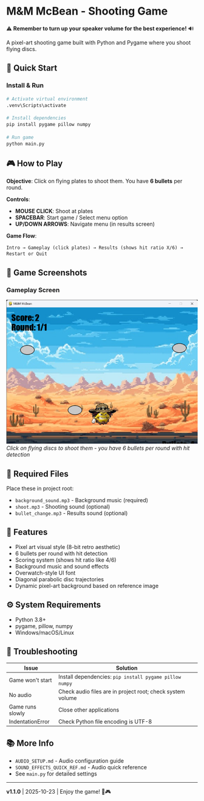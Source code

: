 # M&M McBean - Shooting Game

⚠️ **Remember to turn up your speaker volume for the best experience!** 🔊

A pixel-art shooting game built with Python and Pygame where you shoot flying discs.

## 🚀 Quick Start

### Install & Run
```bash
# Activate virtual environment
.venv\Scripts\activate

# Install dependencies
pip install pygame pillow numpy

# Run game
python main.py
```

## 🎮 How to Play

**Objective**: Click on flying plates to shoot them. You have **6 bullets** per round.

**Controls**:
- **MOUSE CLICK**: Shoot at plates
- **SPACEBAR**: Start game / Select menu option
- **UP/DOWN ARROWS**: Navigate menu (in results screen)

**Game Flow**:
```
Intro → Gameplay (click plates) → Results (shows hit ratio X/6) → Restart or Quit
```

## 📸 Game Screenshots


### Gameplay Screen
![Gameplay Screen](screen1.png)
*Click on flying discs to shoot them - you have 6 bullets per round with hit detection*

## 📁 Required Files

Place these in project root:
- `background_sound.mp3` - Background music (required)
- `shoot.mp3` - Shooting sound (optional)
- `bullet_change.mp3` - Results sound (optional)

## 🎨 Features

- Pixel art visual style (8-bit retro aesthetic)
- 6 bullets per round with hit detection
- Scoring system (shows hit ratio like 4/6)
- Background music and sound effects
- Overwatch-style UI font
- Diagonal parabolic disc trajectories
- Dynamic pixel-art background based on reference image

## ⚙️ System Requirements

- Python 3.8+
- pygame, pillow, numpy
- Windows/macOS/Linux

## 🔧 Troubleshooting

| Issue | Solution |
|-------|----------|
| Game won't start | Install dependencies: `pip install pygame pillow numpy` |
| No audio | Check audio files are in project root; check system volume |
| Game runs slowly | Close other applications |
| IndentationError | Check Python file encoding is UTF-8 |

## 📚 More Info

- `AUDIO_SETUP.md` - Audio configuration guide
- `SOUND_EFFECTS_QUICK_REF.md` - Audio quick reference
- See `main.py` for detailed settings

---

**v1.1.0** | 2025-10-23 | Enjoy the game! 🎯🎮
